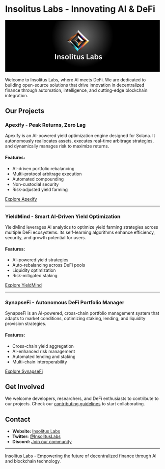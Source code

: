 # Insolitus Labs - Innovating AI & DeFi

![Insolitus Labs Banner](https://raw.githubusercontent.com/Insolitus-Labs/.github/refs/heads/main/Banner.png)

Welcome to Insolitus Labs, where AI meets DeFi. We are dedicated to building open-source solutions that drive innovation in decentralized finance through automation, intelligence, and cutting-edge blockchain integration.

## Our Projects

### **Apexify - Peak Returns, Zero Lag**
Apexify is an AI-powered yield optimization engine designed for Solana. It autonomously reallocates assets, executes real-time arbitrage strategies, and dynamically manages risk to maximize returns.

#### Features:
- AI-driven portfolio rebalancing
- Multi-protocol arbitrage execution
- Automated compounding
- Non-custodial security
- Risk-adjusted yield farming

[Explore Apexify](https://github.com/insolitus-labs/apexify)

---

### **YieldMind - Smart AI-Driven Yield Optimization**
YieldMind leverages AI analytics to optimize yield farming strategies across multiple DeFi ecosystems. Its self-learning algorithms enhance efficiency, security, and growth potential for users.

#### Features:
- AI-powered yield strategies
- Auto-rebalancing across DeFi pools
- Liquidity optimization
- Risk-mitigated staking

[Explore YieldMind](https://github.com/insolitus-labs/yieldmind)

---

### **SynapseFi - Autonomous DeFi Portfolio Manager**
SynapseFi is an AI-powered, cross-chain portfolio management system that adapts to market conditions, optimizing staking, lending, and liquidity provision strategies.

#### Features:
- Cross-chain yield aggregation
- AI-enhanced risk management
- Automated lending and staking
- Multi-chain interoperability

[Explore SynapseFi](https://github.com/insolitus-labs/synapsefi)

## Get Involved

We welcome developers, researchers, and DeFi enthusiasts to contribute to our projects. Check our [contributing guidelines](CONTRIBUTING.md) to start collaborating.

## Contact
- **Website:** [Insolitus Labs](https://insolituslabs.io)
- **Twitter:** [@InsolitusLabs](https://twitter.com/InsolitusLabs)
- **Discord:** [Join our community](https://discord.gg/insolituslabs)

---

Insolitus Labs - Empowering the future of decentralized finance through AI and blockchain technology.

